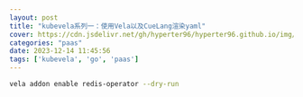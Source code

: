 ```yaml
---
layout: post
title: "kubevela系列一：使用Vela以及CueLang渲染yaml"
cover: https://cdn.jsdelivr.net/gh/hyperter96/hyperter96.github.io/img/k8s-2.jpg
categories: "paas"
date: 2023-12-14 11:45:56
tags: ['kubevela', 'go', 'paas']
---
```


```bash
vela addon enable redis-operator --dry-run
```